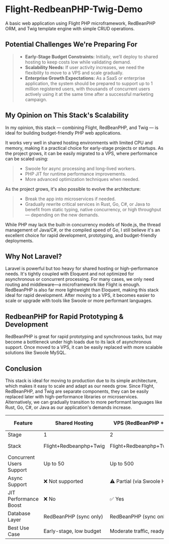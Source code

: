 # Flight-RedbeanPHP-Twig-Demo
A basic web application using Flight PHP microframework, RedBeanPHP ORM, and Twig template engine with simple CRUD operations.

## Potential Challenges We're Preparing For
> - **Early-Stage Budget Constraints:** Initially, we’ll deploy to shared hosting to keep costs low while validating demand.
> - **Scalability Needs:** If user activity increases, we need the flexibility to move to a VPS and scale gradually.
> - **Enterprise Growth Expectations:** As a SaaS or enterprise application, the system should be prepared to support up to 1 million registered users, with thousands of concurrent users actively using it at the same time after a successful marketing campaign.

## My Opinion on This Stack's Scalability
In my opinion, this stack — combining Flight, RedBeanPHP, and Twig — is ideal for building budget-friendly PHP web applications.

It works very well in shared hosting environments with limited CPU and memory, making it a practical choice for early-stage projects or startups. As the project grows, it can be easily migrated to a VPS, where performance can be scaled using:
> - Swoole for async processing and long-lived workers.
> - PHP JIT for runtime performance improvements.
> - More advanced optimization techniques when needed.

As the project grows, it's also possible to evolve the architecture:
> - Break the app into microservices if needed.
> - Gradually rewrite critical services in Rust, Go, C#, or Java to benefit from static typing, native concurrency, or high throughput — depending on the new demands.

While PHP may lack the built-in concurrency models of Node.js, the thread management of Java/C#, or the compiled speed of Go, I still believe it's an excellent choice for rapid development, prototyping, and budget-friendly deployments.

## Why Not Laravel?
Laravel is powerful but too heavy for shared hosting or high-performance needs. It's tightly coupled with Eloquent and not optimized for asynchronous or concurrent processing. For many cases, we only need routing and middleware—a microframework like Flight is enough. RedBeanPHP is also far more lightweight than Eloquent, making this stack ideal for rapid development. After moving to a VPS, it becomes easier to scale or upgrade with tools like Swoole or more performant languages.

## RedbeanPHP for Rapid Prototyping & Development
RedBeanPHP is great for rapid prototyping and synchronous tasks, but may become a bottleneck under high loads due to its lack of asynchronous support. Once moved to a VPS, it can be easily replaced with more scalable solutions like Swoole MySQL.

## Conclusion
This stack is ideal for moving to production due to its simple architecture, which makes it easy to scale and adapt as our needs grow. Since Flight, RedBeanPHP, and Twig are separate components, they can be easily replaced later with high-performance libraries or microservices. Alternatively, we can gradually transition to more performant languages like Rust, Go, C#, or Java as our application's demands increase.



| Feature                  | Shared Hosting          | VPS (RedBeanPHP + Swoole + JIT)  | VPS (Swoole MySQL + JIT)        |
| ------------------------ | ----------------------- | -------------------------------- | ------------------------------- |
| Stage                    | 1                       | 2                                | 3                               |
| Stack                    | Flight+Redbeanphp+Twig  | Flight+Redbeanphp+Twig+Swoole+JIT| Flight+Swoole MySQL+Twig+Swoole+JIT |
| Concurrent Users Support | Up to 50                | Up to 500                        | Up to 3000                      |
| Async Support            | ❌ Not supported         | ⚠️ Partial (via Swoole HTTP)     | ✅ Full async (Swoole HTTP + Swoole MySQL)   |
| JIT Performance Boost    | ❌ No                    | ✅ Yes                            | ✅ Yes                           |
| Database Layer           | RedBeanPHP (sync only)  | RedBeanPHP (sync only)           | Swoole MySQL (async)            |
| Best Use Case            | Early-stage, low budget | Moderate traffic, ready to scale | High concurrency, scalable SaaS |
